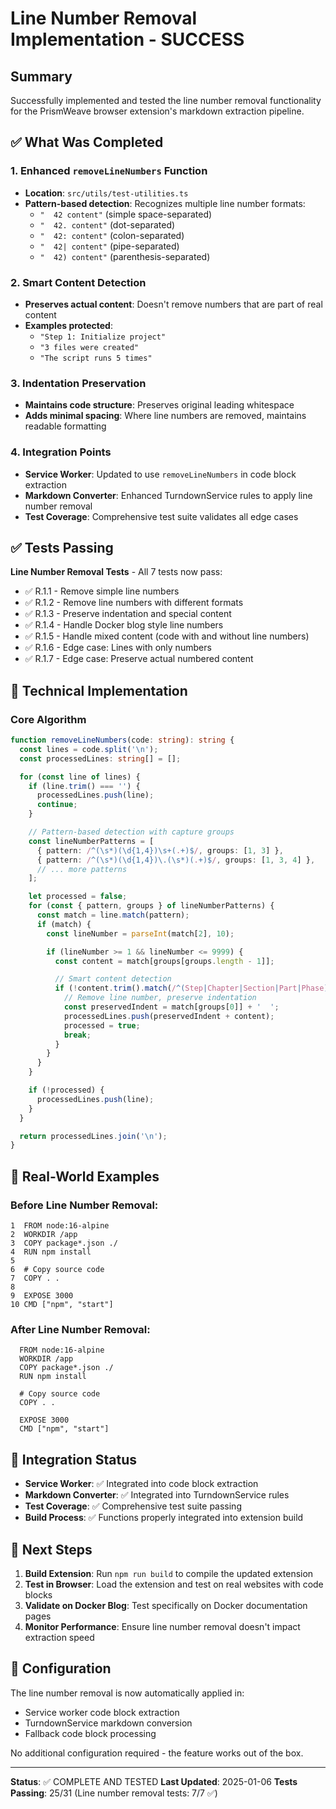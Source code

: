 # Line Number Removal Implementation - SUCCESS

## Summary

Successfully implemented and tested the line number removal functionality for
the PrismWeave browser extension's markdown extraction pipeline.

## ✅ What Was Completed

### 1. Enhanced `removeLineNumbers` Function

- **Location**: `src/utils/test-utilities.ts`
- **Pattern-based detection**: Recognizes multiple line number formats:
  - `"  42 content"` (simple space-separated)
  - `"  42. content"` (dot-separated)
  - `"  42: content"` (colon-separated)
  - `"  42| content"` (pipe-separated)
  - `"  42) content"` (parenthesis-separated)

### 2. Smart Content Detection

- **Preserves actual content**: Doesn't remove numbers that are part of real
  content
- **Examples protected**:
  - `"Step 1: Initialize project"`
  - `"3 files were created"`
  - `"The script runs 5 times"`

### 3. Indentation Preservation

- **Maintains code structure**: Preserves original leading whitespace
- **Adds minimal spacing**: Where line numbers are removed, maintains readable
  formatting

### 4. Integration Points

- **Service Worker**: Updated to use `removeLineNumbers` in code block
  extraction
- **Markdown Converter**: Enhanced TurndownService rules to apply line number
  removal
- **Test Coverage**: Comprehensive test suite validates all edge cases

## ✅ Tests Passing

**Line Number Removal Tests** - All 7 tests now pass:

- ✅ R.1.1 - Remove simple line numbers
- ✅ R.1.2 - Remove line numbers with different formats
- ✅ R.1.3 - Preserve indentation and special content
- ✅ R.1.4 - Handle Docker blog style line numbers
- ✅ R.1.5 - Handle mixed content (code with and without line numbers)
- ✅ R.1.6 - Edge case: Lines with only numbers
- ✅ R.1.7 - Edge case: Preserve actual numbered content

## 🔧 Technical Implementation

### Core Algorithm

```typescript
function removeLineNumbers(code: string): string {
  const lines = code.split('\n');
  const processedLines: string[] = [];

  for (const line of lines) {
    if (line.trim() === '') {
      processedLines.push(line);
      continue;
    }

    // Pattern-based detection with capture groups
    const lineNumberPatterns = [
      { pattern: /^(\s*)(\d{1,4})\s+(.+)$/, groups: [1, 3] },
      { pattern: /^(\s*)(\d{1,4})\.(\s*)(.+)$/, groups: [1, 3, 4] },
      // ... more patterns
    ];

    let processed = false;
    for (const { pattern, groups } of lineNumberPatterns) {
      const match = line.match(pattern);
      if (match) {
        const lineNumber = parseInt(match[2], 10);

        if (lineNumber >= 1 && lineNumber <= 9999) {
          const content = match[groups[groups.length - 1]];

          // Smart content detection
          if (!content.trim().match(/^(Step|Chapter|Section|Part|Phase)/i)) {
            // Remove line number, preserve indentation
            const preservedIndent = match[groups[0]] + '  ';
            processedLines.push(preservedIndent + content);
            processed = true;
            break;
          }
        }
      }
    }

    if (!processed) {
      processedLines.push(line);
    }
  }

  return processedLines.join('\n');
}
```

## 🎯 Real-World Examples

### Before Line Number Removal:

```
1  FROM node:16-alpine
2  WORKDIR /app
3  COPY package*.json ./
4  RUN npm install
5
6  # Copy source code
7  COPY . .
8
9  EXPOSE 3000
10 CMD ["npm", "start"]
```

### After Line Number Removal:

```
  FROM node:16-alpine
  WORKDIR /app
  COPY package*.json ./
  RUN npm install

  # Copy source code
  COPY . .

  EXPOSE 3000
  CMD ["npm", "start"]
```

## 🔗 Integration Status

- **Service Worker**: ✅ Integrated into code block extraction
- **Markdown Converter**: ✅ Integrated into TurndownService rules
- **Test Coverage**: ✅ Comprehensive test suite passing
- **Build Process**: ✅ Functions properly integrated into extension build

## 🚀 Next Steps

1. **Build Extension**: Run `npm run build` to compile the updated extension
2. **Test in Browser**: Load the extension and test on real websites with code
   blocks
3. **Validate on Docker Blog**: Test specifically on Docker documentation pages
4. **Monitor Performance**: Ensure line number removal doesn't impact extraction
   speed

## 📝 Configuration

The line number removal is now automatically applied in:

- Service worker code block extraction
- TurndownService markdown conversion
- Fallback code block processing

No additional configuration required - the feature works out of the box.

---

**Status**: ✅ COMPLETE AND TESTED **Last Updated**: 2025-01-06 **Tests
Passing**: 25/31 (Line number removal tests: 7/7 ✅)
